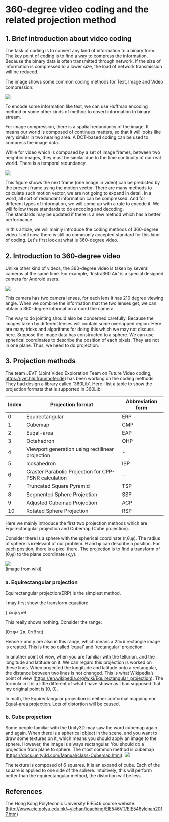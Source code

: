 # 360-degree video coding and the related projection method

## 1. Brief introduction about video coding

The task of coding is to convert any kind of information to a binary form. The key point of coding is to find a way to compress the information. Because the binary data is often transmitted through network. If the size of information is compressed to a lower size, the load of network transmission will be reduced.

The image shows some common coding methods for Text, Image and Video compression: 

![](/assets/video_compression.PNG)

To encode some information like text, we can use Huffman encoding method or some other kinds of method to covert information to binary stream.

For image compression, there is a spatial redundancy of the image. It means our world is composed of continues matters, so that it will looks like very similar in two nearing area. A DCT-based coding can be used to compress the image data.

While for video which is composed by a set of image frames, between two neighbor images, they must be similar due to the time continuity of our real world. There is a temporal redundancy.


![](/assets/video_compression_process.PNG)

This figure shows the next frame (one image in video) can be predicted by the present frame using the motion vector. There are many methods to calculate such motion vector, we are not going to expand in detail. In a word, all sort of redundant information can be compressed. And for different types of information, we will come up with a rule to encode it. We will follow these standards to do encoding and decoding.   
The standards may be updated if there is a new method which has a better performance.


In this article, we will mainly introduce the coding methods of 360-degree video. Until now, there is still no commonly accepted standard for this kind of coding. Let's first look at what is 360-degree video.

## 2. Introduction to 360-degree video

Unlike other kind of videos, the 360-degree video is taken by several cameras at the same time. For example, 'Instra360 Air' is a special designed camera for Android users.

![](/assets/Instra360AirCamera.jpg)

This camera has two camera lenses, for each lens it has 210 degree viewing angle. When we combine the information that the two lenses get, we can obtain a 360-degree information around the camera.

The way to do jointing should also be concerned carefully. Because the images taken by different lenses will contain some overlapped region. Here are many tricks and algorithms for doing this which we may not discuss here. Suppose the image data has constructed to a sphere. We can use spherical coordinates to describe the position of each pixels. They are not in one plane. Thus, we need to do projection.


## 3. Projection methods

The team JEVT (Joint Video Exploration Team on Future Video coding, https://jvet.hhi.fraunhofer.de) has been working on the coding methods. They had design a library called '360Lib'. Here I list a table to show the projection formats that is supported in 360Lib:

| Index | Projection format | Abbreviation form |
| --- | --- | --- |
| 0 | Equirectangular | ERP |
| 1 | Cubemap | CMP |
| 2 | Euqal-area | EAP |
| 3 | Octahedron | OHP |
| 4 | Viewport generation using rectilinear projection | - |
| 5 | Icosahedron | ISP |
| 6 | Craster Parabolic Projection for CPP-PSNR calculation | - |
| 7 | Truncated Square Pyramid | TSP |
| 8 | Segmented Sphere Projection | SSP |
| 9 | Adjusted Cubemap Projection | ACP |
| 10 | Rotated Sphere Projection | RSP |


Here we mainly introduce the first two projection methods which are Equirectangular projection and Cubemap (Cube projection).
  
  Consider there is a sphere with the spherical coordinate (r,θ,φ). The radius of sphere is irrelevant of our problem. θ and φ can describe a position. For each position, there is a pixel there. The projection is to find a transform of (θ,φ) to the plane coordinate (x,y).
  
  
![](/assets/640px-3D_Spherical.svg.png)  
\(image from wiki\)

### a. Equirectangular projection

Equirectangular projection(ERP) is the simplest method.

I may first show the transform equation:

{  x=φ  y=θ

This really shows nothing. Consider the range:

(0≤φ< 2π, 0≤θ≤π)

Hence x and y are also in this range, which means a 2π×π rectangle image is created. This is the so called ‘equal’ and ‘rectangular’ projection.

In another point of view, when you are familiar with the tellurion, and the longitude and latitude on it. We can regard this projection is worked on these lines. When projected the longitude and latitude onto a rectangular, the distance between two lines is not changed. This is what Wikipedia’s point of view (https://en.wikipedia.org/wiki/Equirectangular_projection). The formula in it is a little different of what I have shown as I had supposed that my original point is (0, 0).

In math, the Equirectangular projection is neither conformal mapping nor Equal-area projection. Lots of distortion will be caused.



### b. Cube projection

Some people familiar with the Unity3D may saw the word cubemap again and again. When there is a spherical object in the scene, and you want to draw some textures on it, which means you should apply an image to the sphere. However, the image is always rectangular. You should do a projection from plane to sphere. The most common method is cubemap (https://docs.unity3d.com/Manual/class-Cubemap.html). 
![](/assets/CubeLayout6Faces.png)

The texture is composed of 6 squares. It is an expand of cube. Each of the square is applied to one side of the sphere. Intuitively, this will perform better than the equirectangular method, the distortion will be less.

## References

The Hong Kong Polytechnic University EIE546 course website: (http://www.eie.polyu.edu.hk/~ylchan/teaching/EIE546VT/EIE546ylchan2017.htm)

